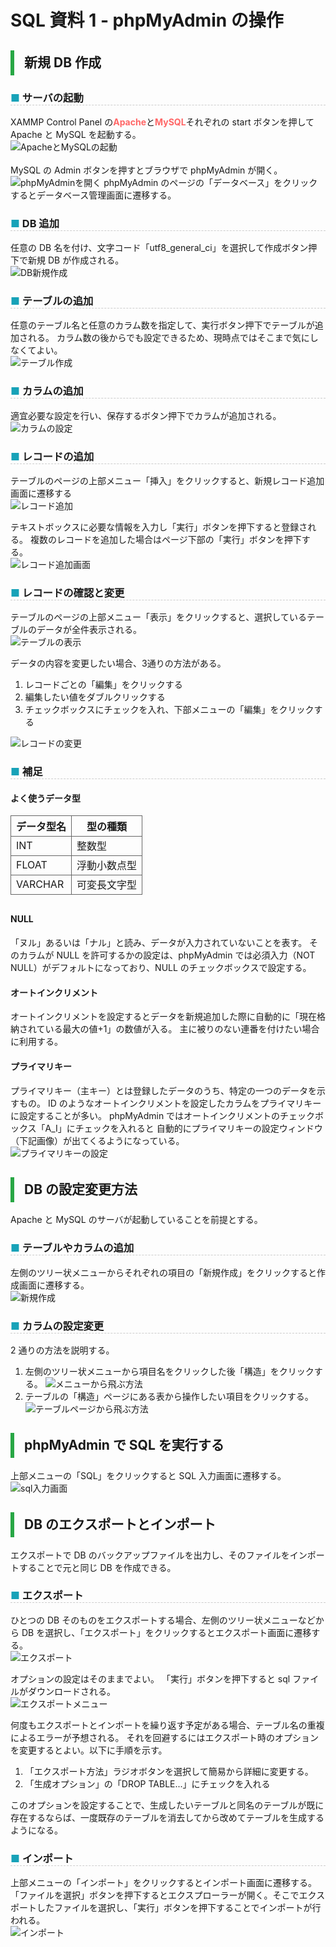 <link href="https://use.fontawesome.com/releases/v5.0.6/css/all.css" rel="stylesheet">
<style>
  a::after {
    padding: 0 4px;
    content: "\f35d";
    font-family: "Font Awesome 5 Free";
    font-weight: 900;
    font-size: 0.8rem;
  }
  @media print {
    @page { margin: 0; }
    body { margin: 1.6cm; }
  }
  h2 {
    border-left: solid 6px #28a745;
    border-bottom: none!important;
    padding-left: 16px;
    height: 40px!important;
    line-height: 40px!important;
    font-weight: bold!important;
  }
  h3 {
    padding-left: -14px;
    border-bottom: dashed #ccc 1px;
  }
  h3:before {
    content: "■ ";
    color: #17a2b8;
  }
  th, td {
    border: solid 1px #666;
  }
  table {
    margin-bottom: 30px;
  }
  strong {
    color: #f66;
  }
  hr {
    margin-bottom: 30px;
    border-color: #ccc;
  }
  blockquote {
    background: none!important;
    /* font-style: italic; */
    color: #999;
  }
</style>

# SQL 資料 1 - phpMyAdmin の操作

## 新規 DB 作成

### サーバの起動

XAMMP Control Panel の**Apache**と**MySQL**それぞれの start ボタンを押して Apache と MySQL を起動する。  
![ApacheとMySQLの起動](img/2020-02-25-152323.png)  
<br>
MySQL の Admin ボタンを押すとブラウザで phpMyAdmin が開く。  
![phpMyAdminを開く](img/2020-02-25-152333.png)
phpMyAdmin のページの「データベース」をクリックするとデータベース管理画面に遷移する。

<div class="page">

### DB 追加

任意の DB 名を付け、文字コード「utf8_general_ci」を選択して作成ボタン押下で新規 DB が作成される。  
![DB新規作成](img/2020-02-25-153833.png)

<div class="page">

### テーブルの追加

任意のテーブル名と任意のカラム数を指定して、実行ボタン押下でテーブルが追加される。
カラム数の後からでも設定できるため、現時点ではそこまで気にしなくてよい。  
![テーブル作成](img/2020-02-25-180112.png)

### カラムの追加

適宜必要な設定を行い、保存するボタン押下でカラムが追加される。  
![カラムの設定](img/2020-02-26-134125.png)

<div class="page">

### レコードの追加

テーブルのページの上部メニュー「挿入」をクリックすると、新規レコード追加画面に遷移する  
![レコード追加](img/2020-03-02-094502.png)

テキストボックスに必要な情報を入力し「実行」ボタンを押下すると登録される。
複数のレコードを追加した場合はページ下部の「実行」ボタンを押下する。  
![レコード追加画面](img/2020-03-02-100525.png)

<div class="page">

### レコードの確認と変更

テーブルのページの上部メニュー「表示」をクリックすると、選択しているテーブルのデータが全件表示される。  
![テーブルの表示](img/2020-03-02-100713.png)

データの内容を変更したい場合、3通りの方法がある。

1. レコードごとの「編集」をクリックする
1. 編集したい値をダブルクリックする
1. チェックボックスにチェックを入れ、下部メニューの「編集」をクリックする

![レコードの変更](img/2020-03-02-105118.png)


<div class="page">

### 補足

#### よく使うデータ型

| データ型名 | 型の種類     |
| ---------- | ------------ |
| INT        | 整数型       |
| FLOAT      | 浮動小数点型 |
| VARCHAR    | 可変長文字型 |

#### NULL

「ヌル」あるいは「ナル」と読み、データが入力されていないことを表す。
そのカラムが NULL を許可するかの設定は、phpMyAdmin では必須入力（NOT NULL）がデフォルトになっており、NULL のチェックボックスで設定する。

#### オートインクリメント

オートインクリメントを設定するとデータを新規追加した際に自動的に「現在格納されている最大の値+1」の数値が入る。
主に被りのない連番を付けたい場合に利用する。

#### プライマリキー

プライマリキー（主キー）とは登録したデータのうち、特定の一つのデータを示すもの。
ID のようなオートインクリメントを設定したカラムをプライマリキーに設定することが多い。
phpMyAdmin ではオートインクリメントのチェックボックス「A_I」にチェックを入れると
自動的にプライマリキーの設定ウィンドウ（下記画像）が出てくるようになっている。  
![プライマリキーの設定](img/2020-02-26-113541.png)

<div class="page">

## DB の設定変更方法

Apache と MySQL のサーバが起動していることを前提とする。

### テーブルやカラムの追加

左側のツリー状メニューからそれぞれの項目の「新規作成」をクリックすると作成画面に遷移する。  
![新規作成](img/2020-02-27-111437.png)

<div class="page">

### カラムの設定変更

2 通りの方法を説明する。

1. 左側のツリー状メニューから項目名をクリックした後「構造」をクリックする。
   ![メニューから飛ぶ方法](img/2020-02-27-112952.png)
1. テーブルの「構造」ページにある表から操作したい項目をクリックする。
   ![テーブルページから飛ぶ方法](img/2020-02-27-114101.png)

<div class="page">

## phpMyAdmin で SQL を実行する

上部メニューの「SQL」をクリックすると SQL 入力画面に遷移する。  
![sql入力画面](img/2020-02-27-122233.png)

<div class="page">

## DB のエクスポートとインポート

エクスポートで DB のバックアップファイルを出力し、そのファイルをインポートすることで元と同じ DB を作成できる。

### エクスポート

ひとつの DB そのものをエクスポートする場合、左側のツリー状メニューなどから DB を選択し、「エクスポート」をクリックするとエクスポート画面に遷移する。  
![エクスポート](img/2020-02-27-171246.png)

オプションの設定はそのままでよい。
「実行」ボタンを押下すると sql ファイルがダウンロードされる。  
![エクスポートメニュー](img/2020-02-27-171517.png)

何度もエクスポートとインポートを繰り返す予定がある場合、テーブル名の重複によるエラーが予想される。
それを回避するにはエクスポート時のオプションを変更するとよい。以下に手順を示す。

1. 「エクスポート方法」ラジオボタンを選択して簡易から詳細に変更する。
1. 「生成オプション」の「DROP TABLE...」にチェックを入れる

このオプションを設定することで、生成したいテーブルと同名のテーブルが既に存在するならば、一度既存のテーブルを消去してから改めてテーブルを生成するようになる。

### インポート

上部メニューの「インポート」をクリックするとインポート画面に遷移する。
「ファイルを選択」ボタンを押下するとエクスプローラーが開く。そこでエクスポートしたファイルを選択し、「実行」ボタンを押下することでインポートが行われる。  
![インポート](img/2020-02-27-182754.png)
